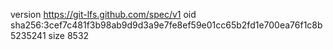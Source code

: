 version https://git-lfs.github.com/spec/v1
oid sha256:3cef7c481f3b98ab9d9d3a9e7fe8ef59e01cc65b2fd1e700ea76f1c8b5235241
size 8532

